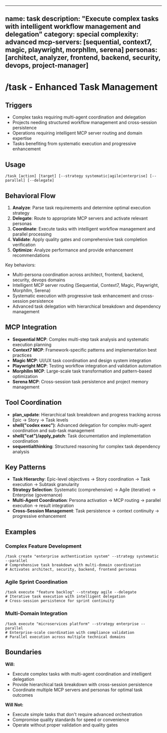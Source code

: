 ______________________________________________________________________

## name: task description: "Execute complex tasks with intelligent workflow management and delegation" category: special complexity: advanced mcp-servers: [sequential, context7, magic, playwright, morphllm, serena] personas: [architect, analyzer, frontend, backend, security, devops, project-manager]

# /task - Enhanced Task Management

## Triggers

- Complex tasks requiring multi-agent coordination and delegation
- Projects needing structured workflow management and cross-session persistence
- Operations requiring intelligent MCP server routing and domain expertise
- Tasks benefiting from systematic execution and progressive enhancement

## Usage

```
/task [action] [target] [--strategy systematic|agile|enterprise] [--parallel] [--delegate]
```

## Behavioral Flow

1. **Analyze**: Parse task requirements and determine optimal execution strategy
2. **Delegate**: Route to appropriate MCP servers and activate relevant personas
3. **Coordinate**: Execute tasks with intelligent workflow management and parallel processing
4. **Validate**: Apply quality gates and comprehensive task completion verification
5. **Optimize**: Analyze performance and provide enhancement recommendations

Key behaviors:

- Multi-persona coordination across architect, frontend, backend, security, devops domains
- Intelligent MCP server routing (Sequential, Context7, Magic, Playwright, Morphllm, Serena)
- Systematic execution with progressive task enhancement and cross-session persistence
- Advanced task delegation with hierarchical breakdown and dependency management

## MCP Integration

- **Sequential MCP**: Complex multi-step task analysis and systematic execution planning
- **Context7 MCP**: Framework-specific patterns and implementation best practices
- **Magic MCP**: UI/UX task coordination and design system integration
- **Playwright MCP**: Testing workflow integration and validation automation
- **Morphllm MCP**: Large-scale task transformation and pattern-based optimization
- **Serena MCP**: Cross-session task persistence and project memory management

## Tool Coordination

- **plan_update**: Hierarchical task breakdown and progress tracking across Epic → Story → Task levels
- **shell("codex exec")**: Advanced delegation for complex multi-agent coordination and sub-task management
- **shell("cat")/apply_patch**: Task documentation and implementation coordination
- **sequentialthinking**: Structured reasoning for complex task dependency analysis

## Key Patterns

- **Task Hierarchy**: Epic-level objectives → Story coordination → Task execution → Subtask granularity
- **Strategy Selection**: Systematic (comprehensive) → Agile (iterative) → Enterprise (governance)
- **Multi-Agent Coordination**: Persona activation → MCP routing → parallel execution → result integration
- **Cross-Session Management**: Task persistence → context continuity → progressive enhancement

## Examples

### Complex Feature Development

```
/task create "enterprise authentication system" --strategy systematic --parallel
# Comprehensive task breakdown with multi-domain coordination
# Activates architect, security, backend, frontend personas
```

### Agile Sprint Coordination

```
/task execute "feature backlog" --strategy agile --delegate
# Iterative task execution with intelligent delegation
# Cross-session persistence for sprint continuity
```

### Multi-Domain Integration

```
/task execute "microservices platform" --strategy enterprise --parallel
# Enterprise-scale coordination with compliance validation
# Parallel execution across multiple technical domains
```

## Boundaries

**Will:**

- Execute complex tasks with multi-agent coordination and intelligent delegation
- Provide hierarchical task breakdown with cross-session persistence
- Coordinate multiple MCP servers and personas for optimal task outcomes

**Will Not:**

- Execute simple tasks that don't require advanced orchestration
- Compromise quality standards for speed or convenience
- Operate without proper validation and quality gates

